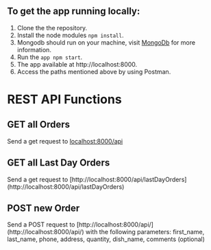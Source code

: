 <h2>To get the app running locally:</h2>

1. Clone the the repository.
2. Install the node modules <code>npm install</code>.
3. Mongodb should run on your machine, visit [MongoDb](https://www.mongodb.com/docs/manual/administration/install-community/) for more information.
3. Run the <code>app npm start</code>.
4. The app available at http://localhost:8000.
5. Access the paths mentioned above by using Postman.

<h1>REST API Functions</h1>
<h2>GET all Orders</h2>
Send a get request to <a href="http://localhost:8000/api/" target="_blank">localhost:8000/api</a> 
<h2>GET all Last Day Orders</h2>
Send a get request to [http://localhost:8000/api/lastDayOrders](http://localhost:8000/api/lastDayOrders)
<h2>POST new Order</h2>
Send a POST request to [http://localhost:8000/api/](http://localhost:8000/api/) with the following parameters:
  first_name, last_name, phone, address, quantity, dish_name, comments (optional)

